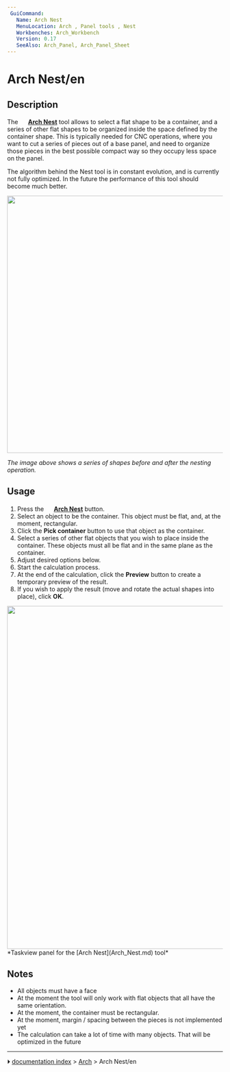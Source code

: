 ```yaml
---
 GuiCommand:
   Name: Arch Nest
   MenuLocation: Arch , Panel tools , Nest
   Workbenches: Arch_Workbench
   Version: 0.17
   SeeAlso: Arch_Panel, Arch_Panel_Sheet
---
```


# Arch Nest/en

## Description

The **<img src="images/Arch_Nest.svg" width=16px> [Arch Nest](Arch_Nest.md)** tool allows to select a flat shape to be a container, and a series of other flat shapes to be organized inside the space defined by the container shape. This is typically needed for CNC operations, where you want to cut a series of pieces out of a base panel, and need to organize those pieces in the best possible compact way so they occupy less space on the panel.

The algorithm behind the Nest tool is in constant evolution, and is currently not fully optimized. In the future the performance of this tool should become much better.

<img alt="" src=images/Arch_Nest_example.jpg  style="width:600px;">

*The image above shows a series of shapes before and after the nesting operation.*

## Usage

1.  Press the **<img src="images/Arch_Nest.svg" width=16px> [Arch Nest](Arch_Nest.md)** button.
2.  Select an object to be the container. This object must be flat, and, at the moment, rectangular.
3.  Click the **Pick container** button to use that object as the container.
4.  Select a series of other flat objects that you wish to place inside the container. These objects must all be flat and in the same plane as the container.
5.  Adjust desired options below.
6.  Start the calculation process.
7.  At the end of the calculation, click the **Preview** button to create a temporary preview of the result.
8.  If you wish to apply the result (move and rotate the actual shapes into place), click **OK**.

<img alt="" src=images/Arch_Nest_panel.jpg  style="width:800px;"> 
*Taskview panel for the [Arch Nest](Arch_Nest.md) tool*

## Notes

-   All objects must have a face
-   At the moment the tool will only work with flat objects that all have the same orientation.
-   At the moment, the container must be rectangular.
-   At the moment, margin / spacing between the pieces is not implemented yet
-   The calculation can take a lot of time with many objects. That will be optimized in the future



---
⏵ [documentation index](../README.md) > [Arch](Arch_Workbench.md) > Arch Nest/en
